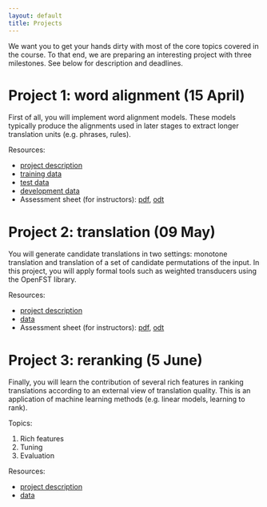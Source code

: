 ```yaml
---
layout: default
title: Projects
---
```



We want you to get your hands dirty with most of the core topics covered in the course. 
To that end, we are preparing an interesting project with three milestones. 
See below for description and deadlines.



# Project 1: word alignment (15 April)

First of all, you will implement word alignment models. These models typically produce the alignments used in later stages to extract longer translation units (e.g. phrases, rules).


Resources:

* [project description](resources/project1/project1.pdf)
* [training data](resources/project1/training.tar.gz)
* [test data](resources/project1/testing.tar.gz)
* [development data](resources/project1/dev-data.tar.gz)
* Assessment sheet (for instructors): [pdf](resources/project1/assessment-sheet.pdf), [odt](resources/project1/assessment-sheet.odt)

# Project 2: translation (09 May)

You will generate candidate translations in two settings: monotone translation and translation of a set of candidate permutations of the input. 
In this project, you will apply formal tools such as weighted transducers using the OpenFST library.

Resources:

* [project description](resources/project2/project2.pdf)
* [data](resources/project2/data/pbsmt.tgz)
* Assessment sheet (for instructors): [pdf](resources/project2/assessment-sheet.pdf), [odt](resources/project2/assessment-sheet.odt)


# Project 3: reranking (5 June)

Finally, you will learn the contribution of several rich features in ranking translations according to an external view of translation quality.
This is an application of machine learning methods (e.g. linear models, learning to rank).

Topics:

1. Rich features
2. Tuning
3. Evaluation

Resources:

* [project description](resources/project3/project3.pdf)
* [data](https://www.adrive.com/public/Kyuzep/nlp2)


